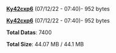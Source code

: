 [**Ky42cxp6**](/data/Ky42cxp6.txt) (07/12/22 - 07:40)- 952 bytes

[**Ky42cxp6**](/data/Ky42cxp6.txt) (07/12/22 - 07:40)- 952 bytes

**Total Datas**: 7400

**Total Size**: 44.07 MB / 44.1 MB